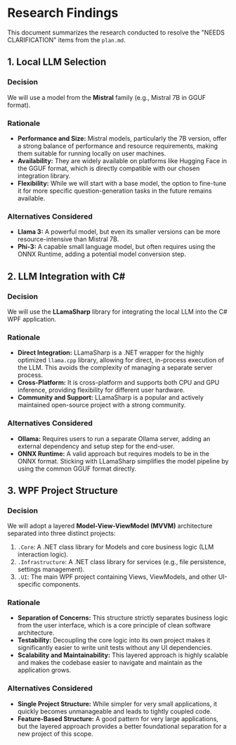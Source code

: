 # Research Findings

This document summarizes the research conducted to resolve the "NEEDS CLARIFICATION" items from the `plan.md`.

## 1. Local LLM Selection

### Decision
We will use a model from the **Mistral** family (e.g., Mistral 7B in GGUF format).

### Rationale
- **Performance and Size:** Mistral models, particularly the 7B version, offer a strong balance of performance and resource requirements, making them suitable for running locally on user machines.
- **Availability:** They are widely available on platforms like Hugging Face in the GGUF format, which is directly compatible with our chosen integration library.
- **Flexibility:** While we will start with a base model, the option to fine-tune it for more specific question-generation tasks in the future remains available.

### Alternatives Considered
- **Llama 3:** A powerful model, but even its smaller versions can be more resource-intensive than Mistral 7B.
- **Phi-3:** A capable small language model, but often requires using the ONNX Runtime, adding a potential model conversion step.

## 2. LLM Integration with C#

### Decision
We will use the **LLamaSharp** library for integrating the local LLM into the C# WPF application.

### Rationale
- **Direct Integration:** LLamaSharp is a .NET wrapper for the highly optimized `llama.cpp` library, allowing for direct, in-process execution of the LLM. This avoids the complexity of managing a separate server process.
- **Cross-Platform:** It is cross-platform and supports both CPU and GPU inference, providing flexibility for different user hardware.
- **Community and Support:** LLamaSharp is a popular and actively maintained open-source project with a strong community.

### Alternatives Considered
- **Ollama:** Requires users to run a separate Ollama server, adding an external dependency and setup step for the end-user.
- **ONNX Runtime:** A valid approach but requires models to be in the ONNX format. Sticking with LLamaSharp simplifies the model pipeline by using the common GGUF format directly.

## 3. WPF Project Structure

### Decision
We will adopt a layered **Model-View-ViewModel (MVVM)** architecture separated into three distinct projects:
1.  `.Core`: A .NET class library for Models and core business logic (LLM interaction logic).
2.  `.Infrastructure`: A .NET class library for services (e.g., file persistence, settings management).
3.  `.UI`: The main WPF project containing Views, ViewModels, and other UI-specific components.

### Rationale
- **Separation of Concerns:** This structure strictly separates business logic from the user interface, which is a core principle of clean software architecture.
- **Testability:** Decoupling the core logic into its own project makes it significantly easier to write unit tests without any UI dependencies.
- **Scalability and Maintainability:** This layered approach is highly scalable and makes the codebase easier to navigate and maintain as the application grows.

### Alternatives Considered
- **Single Project Structure:** While simpler for very small applications, it quickly becomes unmanageable and leads to tightly coupled code.
- **Feature-Based Structure:** A good pattern for very large applications, but the layered approach provides a better foundational separation for a new project of this scope.
